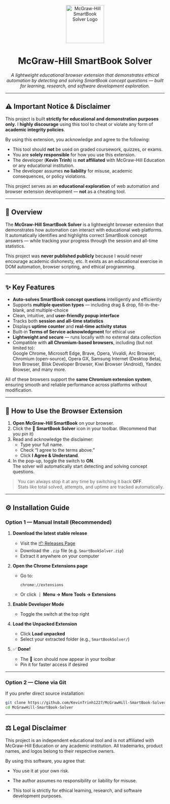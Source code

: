 <p align="center">
  <img src="https://raw.githubusercontent.com/KevinTrinh1227/McGrawHill-SmartBook-Solver/refs/heads/main/src/logo.png" alt="McGraw-Hill SmartBook Solver Logo" width="120" height="120">
</p>

<h1 align="center">McGraw-Hill SmartBook Solver</h1>

<p align="center">
  <em>A lightweight educational browser extension that demonstrates ethical automation by detecting and solving SmartBook concept questions — built for learning, research, and software development exploration.</em>
</p>

---

## ⚠️ Important Notice & Disclaimer

This project is built **strictly for educational and demonstration purposes only.** I **highly discourage** using this tool to cheat or violate any form of **academic integrity policies**.

By using this extension, you acknowledge and agree to the following:

- This tool should **not** be used on graded coursework, quizzes, or exams.  
- You are **solely responsible** for how you use this extension.  
- The developer (**Kevin Trinh**) is **not affiliated** with McGraw-Hill Education or any educational institution.  
- The developer assumes **no liability** for misuse, academic consequences, or policy violations.  

This project serves as an **educational exploration** of web automation and browser extension development — **not** as a cheating tool.

---


## 🧠 Overview

The **McGraw-Hill SmartBook Solver** is a lightweight browser extension that demonstrates how automation can interact with educational web platforms. It automatically identifies and highlights correct SmartBook concept answers — while tracking your progress through the session and all-time statistics.

This project was **never published publicly** because I would never encourage academic dishonesty, etc. It exists as an educational exercise in DOM automation, browser scripting, and ethical programming.

---

## ✨ Key Features

- **Auto-solves SmartBook concept questions** intelligently and efficiently  
- Supports **multiple question types** — including drag & drop, fill-in-the-blank, and multiple-choice  
- Clean, intuitive, and **user-friendly popup interface**  
- Tracks both **session and all-time statistics**  
- Displays **uptime counter** and **real-time activity status**  
- Built-in **Terms of Service acknowledgment** for ethical use  
- **Lightweight and secure** — runs locally with no external data collection  
- Compatible with **all Chromium-based browsers**, including (but not limited to):  
  Google Chrome, Microsoft Edge, Brave, Opera, Vivaldi, Arc Browser, Chromium (open-source), Opera GX, Samsung Internet (Desktop Beta), Iron Browser, Blisk Developer Browser, Kiwi Browser (Android), Yandex Browser, and many more.

All of these browsers support the **same Chromium extension system**, ensuring smooth and reliable performance across platforms without modification.

---



## 🧭 How to Use the Browser Extension <a id="how-to-use"></a>

1. **Open McGraw-Hill SmartBook** on your browser.
2. Click the 📘 **SmartBook Solver** icon in your toolbar. (Recommend that you pin it)
3. Read and acknowledge the disclaimer:
   - Type your full name.
   - Check “I agree to the terms above.”
   - Click **I Agree & Understand**.
4. In the pop-up, toggle the switch to **ON**.  
   The solver will automatically start detecting and solving concept questions.

> You can always stop it at any time by switching it back **OFF**.  
> Stats like total solved, attempts, and uptime are tracked automatically.

---

## ⚙️ Installation Guide

### Option 1 — Manual Install (Recommended)

1. **Download the latest stable release**

   - Visit the [📦 Releases Page](https://github.com/KevinTrinh1227/McGrawHill-SmartBook-Solver/releases)
   - Download the `.zip` file (e.g. `SmartBookSolver.zip`)
   - Extract it anywhere on your computer

2. **Open the Chrome Extensions page**

   - Go to:
     ```
     chrome://extensions
     ```
   - Or click **⋮ Menu → More Tools → Extensions**

3. **Enable Developer Mode**

   - Toggle the switch at the top right

4. **Load the Unpacked Extension**

   - Click **Load unpacked**
   - Select your extracted folder (e.g., `SmartBookSolver/`)

5. ✅ **Done!**
   - The 📘 icon should now appear in your toolbar
   - Pin it for faster access if desired

---

### Option 2 — Clone via Git

If you prefer direct source installation:

```bash
git clone https://github.com/KevinTrinh1227/McGrawHill-SmartBook-Solver.git
cd McGrawHill-SmartBook-Solver
```

---

## ⚖️ Legal Disclaimer

This project is an independent educational tool and is not affiliated with McGraw-Hill Education or any academic institution.
All trademarks, product names, and logos belong to their respective owners.

By using this software, you agree that:

- You use it at your own risk.

- The author assumes no responsibility or liability for misuse.

- This tool is strictly for ethical learning, research, and software development purposes.
